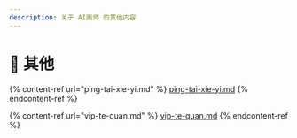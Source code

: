 ```yaml
---
description: 关于 AI画师 的其他内容
---
```


# 🤝 其他

{% content-ref url="ping-tai-xie-yi.md" %}
[ping-tai-xie-yi.md](ping-tai-xie-yi.md)
{% endcontent-ref %}

{% content-ref url="vip-te-quan.md" %}
[vip-te-quan.md](vip-te-quan.md)
{% endcontent-ref %}
